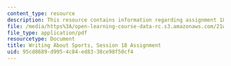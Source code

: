 ```yaml
---
content_type: resource
description: This resource contains information regarding assignment 18.
file: /media/https%3A/open-learning-course-data-rc.s3.amazonaws.com/21w-015-writing-and-rhetoric-writing-about-sports-fall-2013/95cd8689d9954c84ed8338ce98f50cf4_MIT21W_015F13_Assignment18.pdf
file_type: application/pdf
resourcetype: Document
title: Writing About Sports, Session 18 Assignment
uid: 95cd8689-d995-4c84-ed83-38ce98f50cf4
---
```

